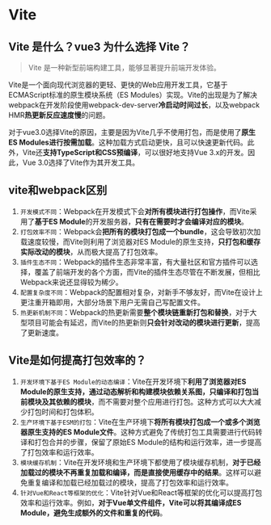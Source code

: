 # Vite

##  Vite 是什么？vue3 为什么选择 Vite？

> Vite 是一种新型前端构建工具，能够显著提升前端开发体验。

Vite是一个面向现代浏览器的更轻、更快的Web应用开发工具，它基于ECMAScript标准的原生模块系统（ES Modules）实现。Vite的出现是为了解决webpack在开发阶段使用webpack-dev-server**冷启动时间过长**，以及webpack HMR**热更新反应速度慢**的问题。

对于vue3.0选择Vite的原因，主要是因为Vite几乎不使用打包，而是使用了**原生ES Modules进行按需加载**。这种加载方式启动更快，且可以快速更新代码。此外，Vite还**支持TypeScript和CSS预编译**，可以很好地支持Vue 3.x的开发。因此，Vue 3.0选择了Vite作为其开发工具。



## vite和webpack区别

1. `开发模式不同`：Webpack在开发模式下会**对所有模块进行打包操作**，而Vite采用了**基于ES Module**的开发服务器，**只有在需要时才会编译对应的模块**。
2. `打包效率不同`：Webpack会**把所有的模块打包成一个bundle**，这会导致初次加载速度较慢，而Vite则利用了浏览器对ES Module的原生支持，**只打包和缓存实际改动的模块**，从而极大提高了打包效率。
3. `插件生态不同`：Webpack的插件生态非常丰富，有大量社区和官方插件可以选择，覆盖了前端开发的各个方面，而Vite的插件生态尽管在不断发展，但相比Webpack来说还显得较为稀少。
4. `配置复杂度不同`：Webpack的配置相对复杂，对新手不够友好，而Vite在设计上更注重开箱即用，大部分场景下用户无需自己写配置文件。
5. `热更新机制不同`：Webpack的热更新需要**整个模块链重新打包和替换**，对于大型项目可能会有延迟，而Vite的热更新则**只会针对改动的模块进行更新**，提高了更新速度。



##  Vite是如何提高打包效率的？

1. `开发环境下基于ES Module的动态编译`：Vite在开发环境下**利用了浏览器对ES Module的原生支持，通过动态解析和构建模块依赖关系图，只编译和打包当前模块及其依赖的模块**，而不需要对整个应用进行打包。这种方式可以大大减少打包时间和打包体积。
2. `生产环境下基于ESM的打包`：Vite在生产环境下**将所有模块打包成一个或多个浏览器原生支持的ES Module文件**。这种方式避免了传统打包工具需要进行代码转译和打包合并的步骤，保留了原始ES Module的结构和运行效率，进一步提高了打包效率和运行效率。
3. `模块缓存机制`：Vite在开发环境和生产环境下都使用了模块缓存机制，**对于已经加载过的模块不再重复加载和编译，而是直接使用缓存中的结果**。这样可以避免重复编译和加载已经加载过的模块，提高了打包效率和运行效率。
4. `针对Vue和React等框架的优化`：Vite针对Vue和React等框架的优化可以提高打包效率和运行效率。例如，**对于Vue单文件组件，Vite可以将其编译成ES Module，避免生成额外的文件和重复的代码**。

